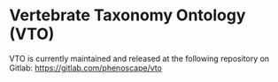 # Vertebrate Taxonomy Ontology (VTO)

VTO is currently maintained and released at the following repository on Gitlab: <https://gitlab.com/phenoscape/vto>
